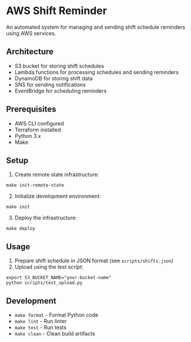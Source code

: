 # AWS Shift Reminder

An automated system for managing and sending shift schedule reminders using AWS services.

## Architecture
- S3 bucket for storing shift schedules
- Lambda functions for processing schedules and sending reminders
- DynamoDB for storing shift data
- SNS for sending notifications
- EventBridge for scheduling reminders

## Prerequisites
- AWS CLI configured
- Terraform installed
- Python 3.x
- Make

## Setup
1. Create remote state infrastructure:
```
make init-remote-state
```
2. Initialize development environment:
```
make init
```
3. Deploy the infrastructure:
```
make deploy
```

## Usage
1. Prepare shift schedule in JSON format (see `scripts/shifts.json`)
2. Upload using the test script:
```
export S3_BUCKET_NAME="your-bucket-name"
python scripts/test_upload.py
```

## Development
- `make format` - Format Python code
- `make lint` - Run linter
- `make test` - Run tests
- `make clean` - Clean build artifacts
